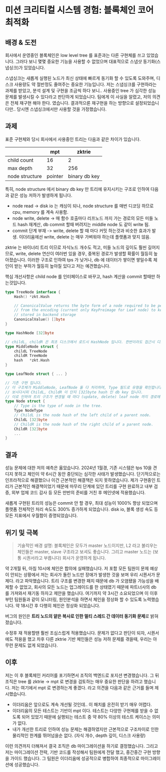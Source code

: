 # 미션 크리티컬 시스템 경험: 블록체인 코어 최적화

## 배경 & 도전

회사에서 운영중인 블록체인은 low level tree 를 표준과는 다른 구현체를 쓰고 있었습니다. 그러다 보니 몇몇 중요한 기능을 사용할 수 없었으며 대표적으로 스냅샷 동기화(스냅싱크)가 있었습니다.

스냅싱크는 새롭게 실행된 노드가 최신 상태에 빠르게 동기화 할 수 있도록 도와주며, 디스크 사용량도 약 절반정도 줄여주는 중요한 기능입니다.
저는 스냅싱크를 구현하라는 과제를 받았고, 분석 설계 및 구현을 조금씩 하다 보니.. 사용중인 tree 가 심각한 성능 문제를 발생시킬 수 있다라고 판단하게 되었습니다.
팀에게 이 사실을 알렸고, 저의 의견은 전체 재구현 해야 한다. 였습니다. 결과적으론 재구현을 하는 방향으로 설정되었습니다만.. 당시엔 스냅싱크에서만 사용할 것을 가정했습니다.

## 과제

표준 구현체와 당시 회사에서 사용중인 트리는 다음과 같은 차이가 있습니다.

|                | mpt     | zktrie        |
|----------------|---------|---------------|
| child count    | 16      | 2             |
| max depth      | 32      | 256           |
| node structure | pointer | binary db key |

특히, node structure 에서 binary db key 만 트리에 유지시키는 구조로 인하여 다음과 같은 성능 저하가 발생하게 됩니다.

- node read -> disk io 는 캐싱이 되나, node structure 를 매번 디코딩 하므로 cpu, memory 를 계속 사용함.
- node write, delete -> 매 함수 호출마다 리프노드 까지 가는 경로의 모든 미들 노드 hash 재계산, db commit 할때 버려지는 middle node 도 같이 write 됨.
- commit 단계 부재 -> write, delete 할 때 마다 커밋 하는것과 비슷한 효과가 발생. 이더리움에선 write, delete 는 매우 가벼워야 하는데 플랫폼과 맞지 않음.

zktrie 는 바이너리 트리 이므로 자식노드 개수도 적고, 미들 노드의 깊이도 훨씬 길어지므로, write, delete 연산이 여러번 있을 경우, 중복된 경로가 발생할 확률이 월등히 높아졌습니다.
이러한 구조로 인하여 tps 가 낮거나, db 에 데이터가 쌓이면 쌓일수록 체인이 받는 부하가 월등히 높아질 있다고 저는 예견했습니다.

핵심 개선사항은 child node 를 인터페이스로 바꾸고, hash 계산을 commit 할때만 하는것입니다.

```go
type TreeNode interface {
	Hash() *zkt.Hash

	// CanonicalValue returns the byte form of a node required to be persisted, and strip unnecessary fields
	// from the encoding (current only KeyPreimage for Leaf node) to keep a minimum size for content being
	// stored in backend storage
	CanonicalValue() []byte
}

type HashNode [32]byte

// childL, childR 은 최초 디스크에서 로드시 HashNode 입니다. 한번이라도 접근시 디코딩 된 후 (MiddleNode, LeafNode) 그 구조가 계속 메모리에 유지됩니다.
type MiddleNode struct {
	childL TreeNode 
	childR TreeNode
	hash   *zkt.Hash
}

type LeafNode struct { ... }

// 기존 구현 입니다. 
// 이 구조체가 MiddleNode, LeafNode 둘 다 처리하며, Type 필드로 유형을 확인합니다.
// 보시다시피 ChildL, ChildR 이 단지 [32]byte hash 인 db key 입니다. 
// 이로 인하여 트리 구조가 변경될 때 마다 (update, delete) leaf node 까지 경로에 있는 모든 middle node 의 hash 를 재계산 해야 합니다.  
type Node struct {
	// Type is the type of node in the tree.
	Type NodeType
	// ChildL is the node hash of the left child of a parent node.
	ChildL [32]byte
	// ChildR is the node hash of the right child of a parent node.
	ChildR [32]byte
	...
}
```

## 결과

성능 문제에 대한 저의 예측은 옳았습니다. 2024년 1월경, 기존 시스템은 tps 10을 견디지 못하고 체인이 약 6시간 동안 중단되는 심각한 사태가 발생했습니다.
단기적으로는 인프라적으로 해결했으나 이건 근본적인 해결책은 되지 못하였습니다. 제가 구현중인 트리가 근본적인 해결책이었기 때문에 마무리 단계에 있던 트리를 구현 완료하고
내부 검증, 외부 업체 코드 감사 등 모든 만반의 준비를 거친 후 메인넷에 적용했습니다.

새롭게 구현된 트리의 성능은 commit 안 할 경우, 최대 성능이 1000% 향상 되었으며 플랫폼 전체적인 처리 속도도 300% 증가하게 되었습니다.
disk io, 블록 생성 속도 등 모든 지표에서 우월함이 증명되었습니다.

## 위기 및 극복

> 기술적인 배경 설명: 블록체인은 모두가 master 노드이지만, L2 라고 불리우는 체인들은 master, slave 구조라고 보셔도 좋습니다.
> 그리고 master 노드는 (보통 시퀀서라고 부릅니다) 회사가 운영하게 됩니다.

약 2개월 뒤, 아침 10시에 체인은 합의에 실패했습니다. 저 포함 모든 팀원이 문제 예상이 안되는 상황에서 저는 회사가 돌린 노드만 장애가 발생한 것을 보며 우리 시퀀서가 문제다.
라고 파악했습니다. 트리 구조를 변경한 패치 때문에 db 가 오염됐을 가능성을 배제할 수 없었고, 회사의 모든 노드는 업그레이드를 한 상태였기 때문에 파트너사의 db 를 가져와서 재기동 하자고 제안을 했습니다.
여기까지 약 3시간 소요되었으며 이 이후부턴 팀원들과 같이 모니터링, 원인분석을 하면서 체인을 정상화 할 수 있도록 노력했습니다. 약 18시간 후 다행히 체인은 정상화 되었습니다.

버그의 원인은 **트리 노드의 얕은 복사로 인한 멀티 스레드 간 데이터 동기화 문제**로 밝혀졌습니다.

수정후 재 적용할땐 훨씬 조심스럽게 적용했습니다. 문제가 없다고 판단이 되자, 시퀀서에도 적용을 했고 차후 다른 zktrie 기반 체인들은 성능 저하 문제를 겪을때, 우리는 아무런 문제도 없게 되었습니다.

## 이후

저는 이 후 블록체인 커리어를 포기하면서 조직의 백엔드로 포지션 변경했습니다. 그 뒤 조직은 tree 를 zktrie -> mpt 로 변경을 검토하는 매우 중요한 판단을 하려고 했습니다.
저는 여기에서 mpt 로 변경하는게 좋겠다. 라고 의견을 다음과 같은 근거를 들며 제시했습니다.

- 이더리움은 앞으로도 계속 개선될 것인데.. 이 패치를 온전히 받기 매우 어렵다.
- 이더리움의 모든 테스트는 기반이 mpt 이다. 테스트는 다양한 구현체를 받을 수 없도록 되어 있었기 때문에 실행되는 테스트 중 약 80% 이상의 테스트 케이스는 의미가 없다.
- 내가 개선한 트리로 인하여 성능 문제는 해결하였지만 근본적으로 구조차이로 인한 물리적인 한계를 뛰어넘을순 없다. (자식 개수, depth 깊이, 디스크 사용량)

이런 의견까지 더해져서 결국 조직은 db 마이그레이션을 하기로 결정했습니다.
그리고 저는 마이그레이션 전략, 기반 코드를 작성해서 팀원에게 전달 했고, 중간중간 구현 방향을 가이드 했습니다. 그 팀원은 이더리움에 성공적으로 병합하여 최종적으로 마이그레이션에 성공했습니다.
